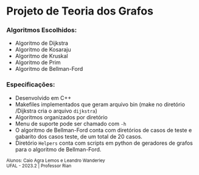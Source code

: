 # Projeto de Teoria dos Grafos

### Algoritmos Escolhidos:

- Algoritmo de Dijkstra
- Algoritmo de Kosaraju
- Algoritmo de Kruskal
- Algoritmo de Prim
- Algoritmo de Bellman-Ford

### Especificações:

- Desenvolvido em C++
- Makefiles implementados que geram arquivo bin (make no diretório /Dijkstra cria o arquivo `dijkstra`)
- Algoritmos organizados por diretório
- Menu de suporte pode ser chamado com `-h`
- O algoritmo de Bellman-Ford conta com diretórios de casos de teste e gabarito dos casos teste, de um total de 20 casos.
- Diretório `Helpers` conta com scripts em python de geradores de grafos para o algoritmo de Bellman-Ford.

<small>Alunos: Caio Agra Lemos e Leandro Wanderley<br>UFAL - 2023.2 | Professor Rian</small>
